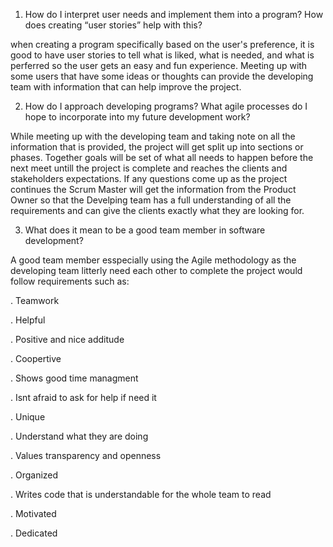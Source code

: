 1) How do I interpret user needs and implement them into a program? How does creating “user stories” help with this?
   
when creating a program specifically based on the user's preference, it is good to have user stories to tell what is liked, what is needed, and what is perferred so the user gets an easy and fun experience. Meeting up with some users that have some ideas or thoughts can provide the developing team with information that can help improve the project.


2) How do I approach developing programs? What agile processes do I hope to incorporate into my future development work?
   
While meeting up with the developing team and taking note on all the information that is provided, the project will get split up into sections or phases. Together goals will be set of what all needs to happen before the next meet untill the project is complete and reaches the clients and stakeholders expectations. If any questions come up as the project continues the Scrum Master will get the information from the Product Owner so that the Develping team has a full understanding of all the requirements and can give the clients exactly what they are looking for.

3) What does it mean to be a good team member in software development?
   
A good team member esspecially using the Agile methodology as the developing team litterly need each other to complete the project would follow requirements such as:

. Teamwork

. Helpful

. Positive and nice additude

. Coopertive

. Shows good time managment

. Isnt afraid to ask for help if need it

. Unique

. Understand what they are doing

. Values transparency and openness

. Organized

. Writes code that is understandable for the whole team to read

. Motivated

. Dedicated
